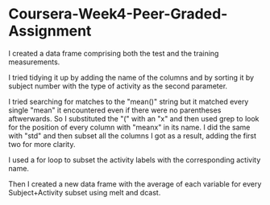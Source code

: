 # Coursera-Week4-Peer-Graded-Assignment
I created a data frame comprising both the test and the training measurements. 

I tried tidying it up by adding the name of the columns and by sorting it by
subject number with the type of activity as the second parameter.

I tried searching for matches to the "mean()" string but it matched every single
"mean" it encountered even if there were no parentheses aftwerwards.
So I substituted the "(" with an "x" and then used grep to look for the position
of every column with "meanx" in its name. 
I did the same with "std" and then subset all the columns I got as a result, 
adding the first two for more clarity.

I used a for loop to subset the activity labels with the corresponding activity
name.

Then I created a new data frame with the average of each variable for every 
Subject+Activity subset using melt and dcast. 